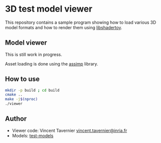 # 3D test model viewer

This repository contains a sample program showing how to load various 3D model formats and
how to render them using [libshadertoy](https://gitlab.inria.fr/vtaverni/libshadertoy).

## Model viewer

This is still work in progress.

Asset loading is done using the [assimp](assimp/) library.

## How to use

```bash
mkdir -p build ; cd build
cmake ..
make -j$(nproc)
./viewer
```

## Author

* Viewer code: Vincent Tavernier <vincent.tavernier@inria.fr>
* Models: [test-models](https://gitlab.inria.fr/vtaverni/test-models)
